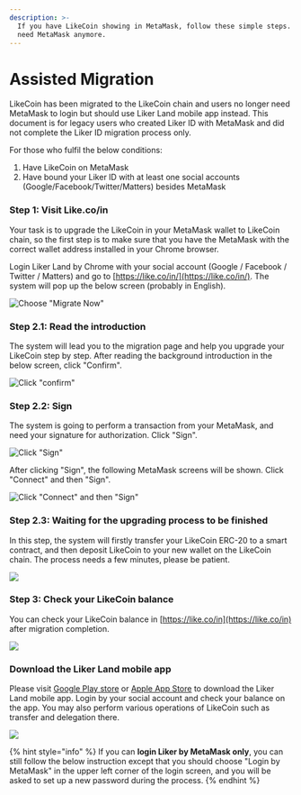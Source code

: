 ```yaml
---
description: >-
  If you have LikeCoin showing in MetaMask, follow these simple steps. You won't
  need MetaMask anymore.​
---
```


# Assisted Migration

LikeCoin has been migrated to the LikeCoin chain and users no longer need MetaMask to login but should use Liker Land mobile app instead.  This document is for legacy users who created Liker ID with MetaMask and did not complete the Liker ID migration process only.

For those who fulfil the below conditions:

1. Have LikeCoin on MetaMask
2. Have bound your Liker ID with at least one social accounts \(Google/Facebook/Twitter/Matters\) besides MetaMask

### Step 1: Visit Like.co/in <a id="step-1-visit-likecoin-"></a>

Your task is to upgrade the LikeCoin in your MetaMask wallet to LikeCoin chain, so the first step is to make sure that you have the MetaMask with the correct wallet address installed in your Chrome browser.

Login Liker Land by Chrome with your social account \(Google / Facebook / Twitter / Matters\) and go to [https://like.co/in/](https://like.co/in/).  The system will pop up the below screen \(probably in English\).

![Choose &quot;Migrate Now&quot;](../../../.gitbook/assets/likecoin-migration-1.png)

### Step 2.1: Read the introduction <a id="step-21-read-the-introduction"></a>

The system will lead you to the migration page and help you upgrade your LikeCoin step by step.  After reading the background introduction in the below screen, click "Confirm".

![Click &quot;confirm&quot;](../../../.gitbook/assets/likecoin-migration-2.png)

### Step 2.2: Sign

The system is going to perform a transaction from your MetaMask, and need your signature for authorization. Click "Sign".  


![Click &quot;Sign&quot;](../../../.gitbook/assets/likecoin-migration-3.png)

After clicking "Sign", the following MetaMask screens will be shown.  Click "Connect" and then "Sign".  


![Click &quot;Connect&quot; and then &quot;Sign&quot;](../../../.gitbook/assets/likecoin-migration-4.png)

### Step 2.3: Waiting for the upgrading process to be finished <a id="step-23-waiting-for-the-upgrading-process-to-be-finished"></a>

In this step, the system will firstly transfer your LikeCoin ERC-20 to a smart contract, and then deposit LikeCoin to your new wallet on the LikeCoin chain.  The process needs a few minutes, please be patient.

![](../../../.gitbook/assets/likecoin-migration-5.png)

### Step 3: Check your LikeCoin balance <a id="step-3-check-your-likecoin-balance"></a>

You can check your LikeCoin balance in [https://like.co/in](https://like.co/in) after migration completion.  


![](../../../.gitbook/assets/likecoin-migration-6.png)

### Download the Liker Land mobile app <a id="download-the-liker-land-mobile-app"></a>

Please visit [Google Play store](https://play.google.com/store/apps/details?id=com.oice) or [Apple App Store](https://apps.apple.com/hk/app/liker-land/id1248232355) to download the Liker Land mobile app.  Login by your social account and check your balance on the app.  You may also perform various operations of LikeCoin such as transfer and delegation there.

![](../../../.gitbook/assets/likecoin-migration-7.png)

{% hint style="info" %}
If you can **login Liker by MetaMask only**, you can still follow the below instruction except that you should choose "Login by MetaMask" in the upper left corner of the login screen, and you will be asked to set up a new password during the process.
{% endhint %}

